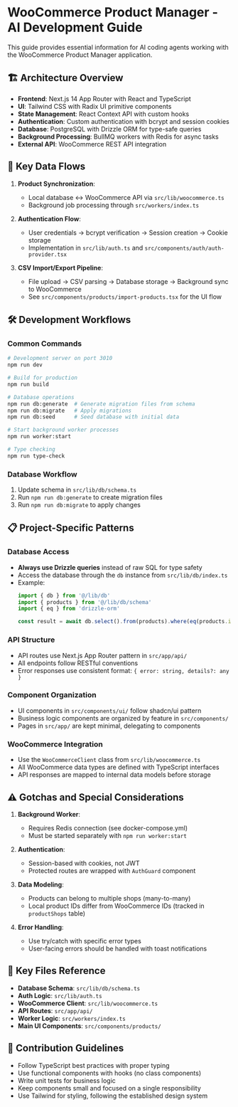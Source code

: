 # WooCommerce Product Manager - AI Development Guide

This guide provides essential information for AI coding agents working with the WooCommerce Product Manager application.

## 🏗️ Architecture Overview

- **Frontend**: Next.js 14 App Router with React and TypeScript
- **UI**: Tailwind CSS with Radix UI primitive components
- **State Management**: React Context API with custom hooks
- **Authentication**: Custom authentication with bcrypt and session cookies
- **Database**: PostgreSQL with Drizzle ORM for type-safe queries
- **Background Processing**: BullMQ workers with Redis for async tasks
- **External API**: WooCommerce REST API integration

## 🔄 Key Data Flows

1. **Product Synchronization**: 
   - Local database ↔️ WooCommerce API via `src/lib/woocommerce.ts`
   - Background job processing through `src/workers/index.ts`

2. **Authentication Flow**:
   - User credentials → bcrypt verification → Session creation → Cookie storage
   - Implementation in `src/lib/auth.ts` and `src/components/auth/auth-provider.tsx`

3. **CSV Import/Export Pipeline**:
   - File upload → CSV parsing → Database storage → Background sync to WooCommerce
   - See `src/components/products/import-products.tsx` for the UI flow

## 🛠️ Development Workflows

### Common Commands

```bash
# Development server on port 3010
npm run dev

# Build for production
npm run build

# Database operations
npm run db:generate  # Generate migration files from schema
npm run db:migrate   # Apply migrations
npm run db:seed      # Seed database with initial data

# Start background worker processes
npm run worker:start

# Type checking
npm run type-check
```

### Database Workflow

1. Update schema in `src/lib/db/schema.ts`
2. Run `npm run db:generate` to create migration files
3. Run `npm run db:migrate` to apply changes

## 📋 Project-Specific Patterns

### Database Access

- **Always use Drizzle queries** instead of raw SQL for type safety
- Access the database through the `db` instance from `src/lib/db/index.ts`
- Example:
  ```typescript
  import { db } from '@/lib/db'
  import { products } from '@/lib/db/schema'
  import { eq } from 'drizzle-orm'
  
  const result = await db.select().from(products).where(eq(products.id, productId))
  ```

### API Structure

- API routes use Next.js App Router pattern in `src/app/api/`
- All endpoints follow RESTful conventions
- Error responses use consistent format: `{ error: string, details?: any }`

### Component Organization

- UI components in `src/components/ui/` follow shadcn/ui pattern
- Business logic components are organized by feature in `src/components/`
- Pages in `src/app/` are kept minimal, delegating to components

### WooCommerce Integration

- Use the `WooCommerceClient` class from `src/lib/woocommerce.ts`
- All WooCommerce data types are defined with TypeScript interfaces
- API responses are mapped to internal data models before storage

## ⚠️ Gotchas and Special Considerations

1. **Background Worker**: 
   - Requires Redis connection (see docker-compose.yml)
   - Must be started separately with `npm run worker:start`

2. **Authentication**:
   - Session-based with cookies, not JWT
   - Protected routes are wrapped with `AuthGuard` component

3. **Data Modeling**:
   - Products can belong to multiple shops (many-to-many)
   - Local product IDs differ from WooCommerce IDs (tracked in `productShops` table)

4. **Error Handling**:
   - Use try/catch with specific error types
   - User-facing errors should be handled with toast notifications

## 📁 Key Files Reference

- **Database Schema**: `src/lib/db/schema.ts`
- **Auth Logic**: `src/lib/auth.ts`
- **WooCommerce Client**: `src/lib/woocommerce.ts`
- **API Routes**: `src/app/api/`
- **Worker Logic**: `src/workers/index.ts`
- **Main UI Components**: `src/components/products/`

## 🚀 Contribution Guidelines

- Follow TypeScript best practices with proper typing
- Use functional components with hooks (no class components)
- Write unit tests for business logic
- Keep components small and focused on a single responsibility
- Use Tailwind for styling, following the established design system
